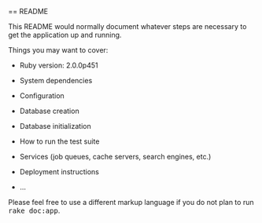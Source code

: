 == README

This README would normally document whatever steps are necessary to get the
application up and running.

Things you may want to cover:

* Ruby version: 2.0.0p451

* System dependencies

* Configuration

* Database creation

* Database initialization

* How to run the test suite

* Services (job queues, cache servers, search engines, etc.)

* Deployment instructions

* ...


Please feel free to use a different markup language if you do not plan to run
<tt>rake doc:app</tt>.
